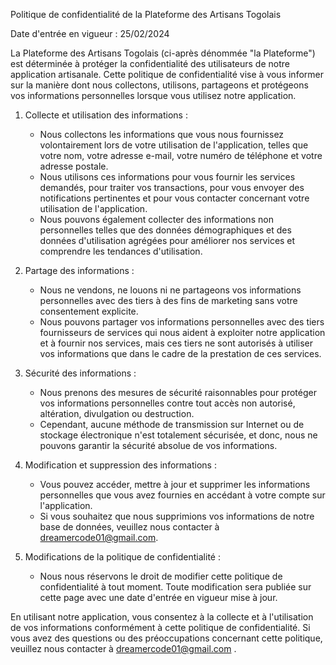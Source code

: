 Politique de confidentialité de la Plateforme des Artisans Togolais

Date d'entrée en vigueur : 25/02/2024

La Plateforme des Artisans Togolais (ci-après dénommée "la Plateforme") est déterminée à protéger la confidentialité des utilisateurs de notre application artisanale. Cette politique de confidentialité vise à vous informer sur la manière dont nous collectons, utilisons, partageons et protégeons vos informations personnelles lorsque vous utilisez notre application.

1. Collecte et utilisation des informations :
   - Nous collectons les informations que vous nous fournissez volontairement lors de votre utilisation de l'application, telles que votre nom, votre adresse e-mail, votre numéro de téléphone et votre adresse postale.
   - Nous utilisons ces informations pour vous fournir les services demandés, pour traiter vos transactions, pour vous envoyer des notifications pertinentes et pour vous contacter concernant votre utilisation de l'application.
   - Nous pouvons également collecter des informations non personnelles telles que des données démographiques et des données d'utilisation agrégées pour améliorer nos services et comprendre les tendances d'utilisation.

2. Partage des informations :
   - Nous ne vendons, ne louons ni ne partageons vos informations personnelles avec des tiers à des fins de marketing sans votre consentement explicite.
   - Nous pouvons partager vos informations personnelles avec des tiers fournisseurs de services qui nous aident à exploiter notre application et à fournir nos services, mais ces tiers ne sont autorisés à utiliser vos informations que dans le cadre de la prestation de ces services.

3. Sécurité des informations :
   - Nous prenons des mesures de sécurité raisonnables pour protéger vos informations personnelles contre tout accès non autorisé, altération, divulgation ou destruction.
   - Cependant, aucune méthode de transmission sur Internet ou de stockage électronique n'est totalement sécurisée, et donc, nous ne pouvons garantir la sécurité absolue de vos informations.

4. Modification et suppression des informations :
   - Vous pouvez accéder, mettre à jour et supprimer les informations personnelles que vous avez fournies en accédant à votre compte sur l'application.
   - Si vous souhaitez que nous supprimions vos informations de notre base de données, veuillez nous contacter à dreamercode01@gmail.com.

5. Modifications de la politique de confidentialité :
   - Nous nous réservons le droit de modifier cette politique de confidentialité à tout moment. Toute modification sera publiée sur cette page avec une date d'entrée en vigueur mise à jour.

En utilisant notre application, vous consentez à la collecte et à l'utilisation de vos informations conformément à cette politique de confidentialité. Si vous avez des questions ou des préoccupations concernant cette politique, veuillez nous contacter à dreamercode01@gmail.com
.
